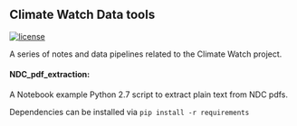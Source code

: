 ## Climate Watch Data tools

[![license](https://img.shields.io/github/license/mashape/apistatus.svg)]()

A series of notes and data pipelines related to the Climate Watch project.

#### NDC_pdf_extraction:

  A Notebook example Python 2.7 script to extract plain text from NDC pdfs.

  Dependencies can be installed via `pip install -r requirements`
